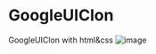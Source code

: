 # GoogleUIClon
 GoogleUIClon with html&css
![image](https://user-images.githubusercontent.com/79603569/179321187-986c0792-a93a-43a7-b6d4-5a0a16cc4f94.png)
